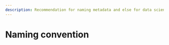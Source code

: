 ```yaml
---
description: Recommendation for naming metadata and else for data science teams
---
```


# Naming convention

